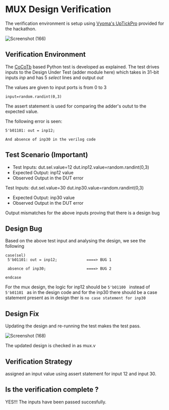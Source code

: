 # MUX Design Verification

The verification environment is setup using [Vyoma's UpTickPro](https://vyomasystems.com) provided for the hackathon.

![Screenshot (166)](https://user-images.githubusercontent.com/64627151/182179778-4e5536ee-1f7c-4c1c-bf03-32505c2aacf6.png)

## Verification Environment

The [CoCoTb](https://www.cocotb.org/) based Python test is developed as explained. The test drives inputs to the Design Under Test (adder module here) which takes in 31-bit inputs *inp* and has 5 *select* lines and output *out* 

The values are given to input ports is from 0 to 3 
```
input=random.randint(0,3)

```
The assert statement is used for comparing the adder's outut to the expected value.

The following error is seen:
```
5'b01101: out = inp12;

And absence of inp30 in the verilog code

```

## Test Scenario **(Important)**
- Test Inputs: dut.sel.value=12
               dut.inp12.value=random.randint(0,3)
- Expected Output: inp12 value
- Observed Output in the DUT error

Test Inputs: dut.sel.value=30
               dut.inp30.value=random.randint(0,3)
- Expected Output: inp30 value
- Observed Output in the DUT error

Output mismatches for the above inputs proving that there is a design bug



## Design Bug
Based on the above test input and analysing the design, we see the following

```
case(sel)
 5'b01101: out = inp12;             ====> BUG 1
 
 absence of inp30;                  ====> BUG 2
 
endcase
```
For the mux design, the logic for inp12 should be ``5'b01100 `` instead of ``5'b01101 `` as in the design code and for the inp30 there should be a case statement present as in design ther is ``no case statement for inp30``

## Design Fix
Updating the design and re-running the test makes the test pass.

![Screenshot (168)](https://user-images.githubusercontent.com/64627151/182179383-c7394706-a7a4-4eac-928d-eba0265a257a.png)


The updated design is checked in as mux.v

## Verification Strategy
assigned an input value using assert statement for input 12 and input 30.
## Is the verification complete ?
YES!!! The inputs have been passed succesfully.
